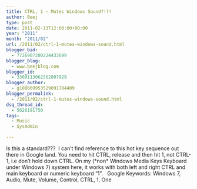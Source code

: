 ```yaml
---
title: CTRL, 1 – Mutes Windows Sound?!?!
author: Beej
type: post
date: 2011-02-13T12:00:00+00:00
year: "2011"
month: "2011/02"
url: /2011/02/ctrl-1-mutes-windows-sound.html
blogger_bid:
  - 7726907200224433699
blogger_blog:
  - www.beejblog.com
blogger_id:
  - 3309113062562807929
blogger_author:
  - g108669953529091704409
blogger_permalink:
  - /2011/02/ctrl-1-mutes-windows-sound.html
dsq_thread_id:
  - 5626191750
tags:
  - Music
  - SysAdmin

---
```

Is this a standard???&#160; I can’t find reference to this hot key sequence out there in Google land. You need to hit CTRL, release and then hit 1, not CTRL-1, i.e don’t hold down CTRL. On my (\*non\* Windows Media Keys Keyboard under Windows 7) system here, it works with both left and right CTRL and main keyboard or numeric keyboard “1”. &#160; Google Keywords: Windows 7, Audio, Mute, Volume, Control, CTRL, 1, One
